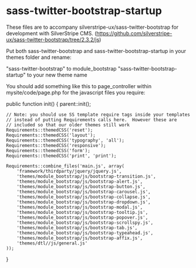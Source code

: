 sass-twitter-bootstrap-startup
==============================

These files are to accompany silverstripe-ux/sass-twitter-bootstrap for development with SilverStripe CMS. (https://github.com/silverstripe-ux/sass-twitter-bootstrap/tree/2.3.2/js)

Put both sass-twitter-bootstrap and sass-twitter-bootstrap-startup in your themes folder and rename:

"sass-twitter-bootstrap" to module_bootstrap
"sass-twitter-bootstrap-startup" to your new theme name


You should add something like this to page_controller within mysite/code/page.php for the javascript files you require:


public function init() {
	parent::init();

	// Note: you should use SS template require tags inside your templates 
	// instead of putting Requirements calls here.  However these are 
	// included so that our older themes still work
	Requirements::themedCSS('reset');
	Requirements::themedCSS('layout'); 
	Requirements::themedCSS('typography', 'all'); 
	Requirements::themedCSS('responsive'); 
	Requirements::themedCSS('form'); 
	Requirements::themedCSS('print', 'print'); 
	
	Requirements::combine_files('main.js', array(
		'framework/thirdparty/jquery/jquery.js',
		'themes/module_bootstrap/js/bootstrap-transition.js',
		'themes/module_bootstrap/js/bootstrap-alert.js',
		'themes/module_bootstrap/js/bootstrap-button.js',
		'themes/module_bootstrap/js/bootstrap-carousel.js',
		'themes/module_bootstrap/js/bootstrap-collapse.js',
		'themes/module_bootstrap/js/bootstrap-dropdown.js',
		'themes/module_bootstrap/js/bootstrap-modal.js',
		'themes/module_bootstrap/js/bootstrap-tooltip.js',
		'themes/module_bootstrap/js/bootstrap-popover.js',
		'themes/module_bootstrap/js/bootstrap-scrollspy.js',
		'themes/module_bootstrap/js/bootstrap-tab.js',
		'themes/module_bootstrap/js/bootstrap-typeahead.js',
		'themes/module_bootstrap/js/bootstrap-affix.js',
		'themes/dtl//js/general.js'
	));
}